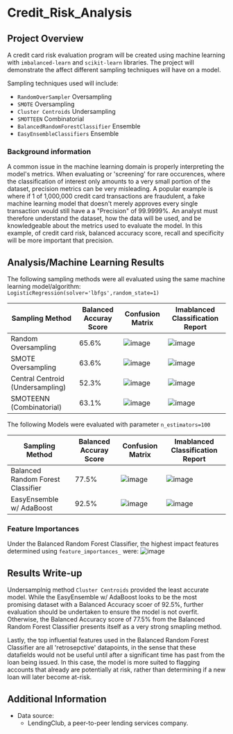 # Credit_Risk_Analysis

## Project Overview
A credit card risk evaluation program will be created using machine learning with `imbalanced-learn` and `scikit-learn` libraries. The project will demonstrate the affect different sampling techniques will have on a model.

Sampling techniques used will include:
- `RandomOverSampler` Oversampling
- `SMOTE` Oversampling 
- `Cluster Centroids` Undersampling
- `SMOTTEEN` Combinatorial
- `BalancedRandomForestClassifier` Ensemble
- `EasyEnsembleClassifiers` Ensemble

### Background information
A common issue in the machine learning domain is properly interpreting the model's metrics. When evaluating or 'screening' for rare occurences, where the classification of interest only amounts to a very small portion of the dataset, precision metrics can be very misleading. A popular example is where if 1 of 1,000,000 credit card transactions are fraudulent, a fake machine learning model that doesn't merely approves every single transaction would still have a a "Precision" of 99.9999%. An analyst must therefore understand the dataset, how the data will be used, and be knowledgeable about the metrics used to evaluate the model. In this example, of credit card risk, balanced accuracy score, recall and specificity will be more important that precision.


## Analysis/Machine Learning Results
The following sampling methods were all evaluated using the same machine learning model/algorithm:
`LogisticRegression(solver='lbfgs',random_state=1)`

|Sampling Method|Balanced Accuray Score|Confusion Matrix|Imablanced Classification Report|
|---|---|---|---|
|Random Oversampling|65.6%|![image](https://user-images.githubusercontent.com/79720695/129493402-a0e45ecc-1dea-4769-9365-57793795817b.png)|![image](https://user-images.githubusercontent.com/79720695/129493407-7e7984ed-29cb-4346-b05b-4d3122c12d74.png)|
|SMOTE Oversampling|63.6%|![image](https://user-images.githubusercontent.com/79720695/129493419-1420ac56-b348-41f8-9f4c-7b5ee69b58c2.png)|![image](https://user-images.githubusercontent.com/79720695/129493429-f61e2d26-ca0d-4cd7-8ac2-ba9f3b6ab8a2.png)|
|Central Centroid (Undersampling)|52.3%|![image](https://user-images.githubusercontent.com/79720695/129493441-0d0da9cb-3a9f-4acc-ba7a-b0f5b270bd05.png)|![image](https://user-images.githubusercontent.com/79720695/129493957-ec798e5a-6d9c-4546-90a1-96ec13b9ce39.png)|
|SMOTEENN (Combinatorial)|63.1%|![image](https://user-images.githubusercontent.com/79720695/129493495-e87dcc06-2f84-47f7-a875-c8427ee24a15.png)|![image](https://user-images.githubusercontent.com/79720695/129493500-bd75c099-b126-4e5d-ad42-05c5c2db8f51.png)|

The following Models were evaluated with parameter `n_estimators=100`

|Sampling Method|Balanced Accuray Score|Confusion Matrix|Imablanced Classification Report|
|---|---|---|---|
|Balanced Random Forest Classifier|77.5%|![image](https://user-images.githubusercontent.com/79720695/129494032-ce992a90-99af-461b-9e0e-ffc467301001.png)|![image](https://user-images.githubusercontent.com/79720695/129494030-78e04f46-78ce-470d-b28d-566d14e2b7cb.png)|
|EasyEnsemble w/ AdaBoost|92.5%|![image](https://user-images.githubusercontent.com/79720695/129494051-3b95e5d2-ca19-41e1-b8e1-1c5d33b82cc7.png)|![image](https://user-images.githubusercontent.com/79720695/129494054-6aa143ad-17e7-45c9-ba02-7829e756d670.png)|

### Feature Importances

Under the Balanced Random Forest Classifier, the highest impact features determined using `feature_importances_` were:
![image](https://user-images.githubusercontent.com/79720695/129494569-127caa7d-3b89-4bf5-928e-05a07ee055bc.png)


## Results Write-up
Undersamplnig method `Cluster Centroids` provided the least accurate model. While the EasyEnsemble w/ AdaBoost looks to be the most promising dataset with a Balanced Accuracy scoer of 92.5%, further evaluation should be undertaken to ensure the model is not overfit. Otherwise, the Balanced Accuracy score of 77.5% from the Balanced Random Forest Classifier presents itself as a very strong smapling method. 

Lastly, the top influential features used in the Balanced Random Forest Classifier are all 'retrosepctive' datapoints, in the sense that these datafields would not be useful  until after a significant time has past from the loan being issued. In this case, the model is more suited to flagging accounts that already are potentially at risk, rather than determining if a new loan will later become at-risk.

## Additional Information
- Data source:
  - LendingClub, a peer-to-peer lending services company.

